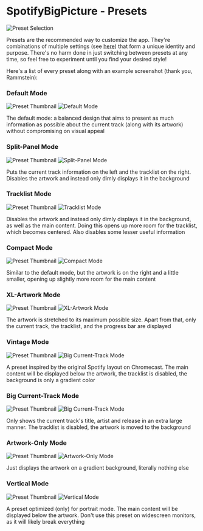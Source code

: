 # SpotifyBigPicture - Presets
![Preset Selection](https://i.imgur.com/YU2dXEz.png)

Presets are the recommended way to customize the app. They're combinations of multiple settings (see [here](https://github.com/Selbi182/SpotifyBigPicture/blob/master/SETTINGS.md)) that form a unique identity and purpose. There's no harm done in just switching between presets at any time, so feel free to experiment until you find your desired style!

Here's a list of every preset along with an example screenshot (thank you, Rammstein):

### Default Mode
![Preset Thumbnail](https://raw.githubusercontent.com/Selbi182/SpotifyBigPicture/master/src/main/resources/static/design/img/presets/preset-default.png)
![Default Mode](https://i.imgur.com/bZfvmqF.png)

The default mode: a balanced design that aims to present as much information as possible about the current track (along with its artwork) without compromising on visual appeal

### Split-Panel Mode
![Preset Thumbnail](https://raw.githubusercontent.com/Selbi182/SpotifyBigPicture/master/src/main/resources/static/design/img/presets/preset-split-text.png)
![Split-Panel Mode](https://i.imgur.com/Tr0qq7u.png)

Puts the current track information on the left and the tracklist on the right. Disables the artwork and instead only dimly displays it in the background

### Tracklist Mode
![Preset Thumbnail](https://raw.githubusercontent.com/Selbi182/SpotifyBigPicture/master/src/main/resources/static/design/img/presets/preset-tracklist.png)
![Tracklist Mode](https://i.imgur.com/YFmMLRq.png)

Disables the artwork and instead only dimly displays it in the background, as well as the main content. Doing this opens up more room for the tracklist, which becomes centered. Also disables some lesser useful information

### Compact Mode
![Preset Thumbnail](https://raw.githubusercontent.com/Selbi182/SpotifyBigPicture/master/src/main/resources/static/design/img/presets/preset-compact.png)
![Compact Mode](https://i.imgur.com/1Sl5R2Y.png)

Similar to the default mode, but the artwork is on the right and a little smaller, opening up slightly more room for the main content

### XL-Artwork Mode
![Preset Thumbnail](https://raw.githubusercontent.com/Selbi182/SpotifyBigPicture/master/src/main/resources/static/design/img/presets/preset-xl-artwork.png)
![XL-Artwork Mode](https://i.imgur.com/f3KVGAe.png)

The artwork is stretched to its maximum possible size. Apart from that, only the current track, the tracklist, and the progress bar are displayed

### Vintage Mode
![Preset Thumbnail](https://raw.githubusercontent.com/Selbi182/SpotifyBigPicture/master/src/main/resources/static/design/img/presets/preset-vintage.png)
![Big Current-Track Mode](https://i.imgur.com/irAleYD.png)

A preset inspired by the original Spotify layout on Chromecast. The main content will be displayed below the artwork, the tracklist is disabled, the background is only a gradient color

### Big Current-Track Mode
![Preset Thumbnail](https://raw.githubusercontent.com/Selbi182/SpotifyBigPicture/master/src/main/resources/static/design/img/presets/preset-big-current-song.png)
![Big Current-Track Mode](https://i.imgur.com/BtuKduc.png)

Only shows the current track's title, artist and release in an extra large manner. The tracklist is disabled, the artwork is moved to the background

### Artwork-Only Mode
![Preset Thumbnail](https://raw.githubusercontent.com/Selbi182/SpotifyBigPicture/master/src/main/resources/static/design/img/presets/preset-artwork-only.png)
![Artwork-Only Mode](https://i.imgur.com/4tQTwmE.png)

Just displays the artwork on a gradient background, literally nothing else

### Vertical Mode
![Preset Thumbnail](https://raw.githubusercontent.com/Selbi182/SpotifyBigPicture/master/src/main/resources/static/design/img/presets/preset-vertical.png)
![Vertical Mode](https://i.imgur.com/2pQQsfn.png)

A preset optimized (only) for portrait mode. The main content will be displayed below the artwork. Don't use this preset on widescreen monitors, as it will likely break everything